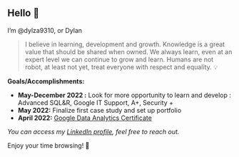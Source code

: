 ## Hello 🚀

I’m @dylza9310, or Dylan

> I believe in learning, development and growth. Knowledge is a great value that should be shared when owned. We always learn, even at an expert level we can continue to grow and learn. Humans are not robot, at least not yet, treat everyone with respect and equality. 💡

**Goals/Accomplishments:**
- **May-December 2022 :** Look for more opportunity to learn and develop : Advanced SQL&R, Google IT Support, A+, Security +
- **May 2022:** Finalize first case study and set up portfolio
- **April 2022:** [Google Data Analytics Certificate](https://coursera.org/share/846cbf27c2c09ad8252cc84fe0ed8724)


_You can access my [LinkedIn profile](https://www.linkedin.com/in/dylan-z-834782172/), feel free to reach out._

Enjoy your time browsing! 👾

<!---
dylza9310/dylza9310 is a ✨ special ✨ repository because its `README.md` (this file) appears on your GitHub profile.
You can click the Preview link to take a look at your changes.
--->
